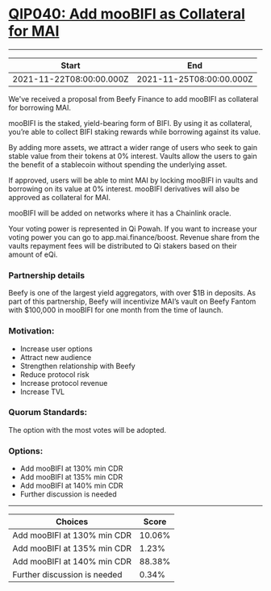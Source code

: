 
# [QIP040: Add mooBIFI as Collateral for MAI](https://snapshot.org/#/qidao.eth/proposal/0xb7b356e147a7f8df2297b9f64a9b1086d62303aab3d17482943631fae7400b89)

---
| Start | End |
| --- | --- |
| 2021-11-22T08:00:00.000Z | 2021-11-25T08:00:00.000Z |


We've received a proposal from Beefy Finance to add mooBIFI as collateral for borrowing MAI. 

mooBIFI is the staked, yield-bearing form of BIFI. By using it as collateral, you’re able to collect BIFI staking rewards while borrowing against its value.

By adding more assets, we attract a wider range of users who seek to gain stable value from their tokens at 0% interest. Vaults allow the users to gain the benefit of a stablecoin without spending the underlying asset.

If approved, users will be able to mint MAI by locking mooBIFI in vaults and borrowing on its value at 0% interest. mooBIFI derivatives will also be approved as collateral for MAI.

mooBIFI will be added on networks where it has a Chainlink oracle. 

Your voting power is represented in Qi Powah. If you want to increase your voting power you can go to app.mai.finance/boost. Revenue share from the vaults repayment fees will be distributed to Qi stakers based on their amount of eQi.

### Partnership details

Beefy is one of the largest yield aggregators, with over $1B in deposits. As part of this partnership, Beefy will incentivize MAI’s vault on Beefy Fantom with $100,000 in mooBIFI for one month from the time of launch.

### Motivation:
* Increase user options
* Attract new audience
* Strengthen relationship with Beefy
* Reduce protocol risk
* Increase protocol revenue
* Increase TVL

### Quorum Standards:

The option with the most votes will be adopted.

### Options:

* Add mooBIFI at 130% min CDR
* Add mooBIFI at 135% min CDR
* Add mooBIFI at 140% min CDR
* Further discussion is needed

---
| Choices | Score |
| --- | --- |
| Add mooBIFI at 130% min CDR | 10.06% |
| Add mooBIFI at 135% min CDR | 1.23% |
| Add mooBIFI at 140% min CDR | 88.38% |
| Further discussion is needed | 0.34% |


